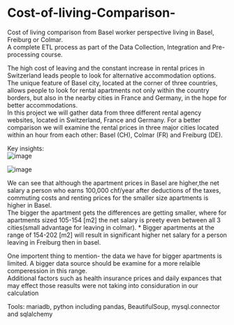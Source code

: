 # Cost-of-living-Comparison-
Cost of living comparison from Basel worker perspective living in Basel, Freiburg or Colmar.    
A complete ETL process as part of the Data Collection, Integration and Pre-processing course. 
  
The high cost of leaving and the constant increase in rental prices in Switzerland leads people to look for alternative accommodation options. The unique feature of Basel city, located at the corner of three countries, allows people to look for rental apartments not only within the country borders, but also in the nearby cities in France and Germany, in the hope for better accommodations.  
In this project we will gather data from three different rental agency websites, located in Switzerland, France and Germany. For a better comparison we will examine the rental prices in three major cities located within an hour from each other: Basel (CH), Colmar (FR) and Freiburg (DE).   

Key insights:  
![image](https://user-images.githubusercontent.com/62335786/152244312-b9e4c046-86d6-4e5b-bb5d-f8a21a1d7536.png)  

 ![image](https://user-images.githubusercontent.com/62335786/152243573-be46f1b2-6ff2-4db2-8313-d587bcc1aea4.png)  
 
We can see that although the apartment prices in Basel are higher,the net salary a person who earns 100,000 chf/year after deductions of the taxes, commuting costs and renting prices for the smaller size apartments is higher in Basel.  
The bigger the apartment gets the differences are getting smaller, where for apartments sized 105-154 [m2] the net salary is preety even between all 3 cities(small advantage for leaving in colmar). * Bigger apartments at the range of 154-202 [m2] will result in significant higher net salary for a person leaving in Freiburg then in basel.  

One importent thing to mention- the data we have for bigger apartments is limited. A bigger data source should be examine for a more relaible comperession in this range.  
Additional factors such as health insurance prices and daily expances that may effect those reasults were not taking into considuration in our calculation


Tools: mariadb, python including pandas, BeautifulSoup, mysql.connector and sqlalchemy
 
